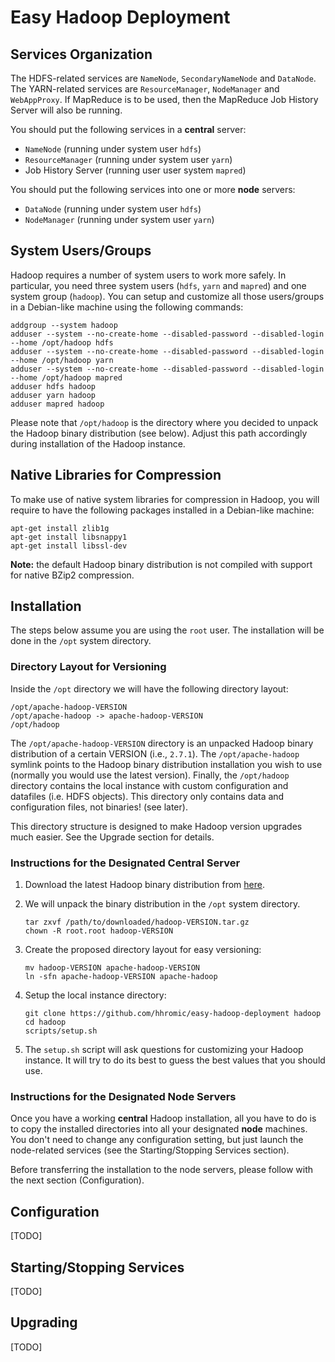 Easy Hadoop Deployment
======================

Services Organization
---------------------

The HDFS-related services are ```NameNode```, ```SecondaryNameNode``` and ```DataNode```.
The YARN-related services are ```ResourceManager```, ```NodeManager``` and ```WebAppProxy```.
If MapReduce is to be used, then the MapReduce Job History Server will also be running.

You should put the following services in a **central** server:

* ```NameNode``` (running under system user ```hdfs```)
* ```ResourceManager``` (running under system user ```yarn```)
* Job History Server (running user user system ```mapred```)

You should put the following services into one or more **node** servers:

* ```DataNode``` (running under system user ```hdfs```)
* ```NodeManager``` (running under system user ```yarn```)

System Users/Groups
-------------------

Hadoop requires a number of system users to work more safely. In particular, you need three system users (```hdfs```, ```yarn``` and ```mapred```) and one system group (```hadoop```). You can setup and customize all those users/groups in a Debian-like machine using the following commands:

```shell
addgroup --system hadoop
adduser --system --no-create-home --disabled-password --disabled-login --home /opt/hadoop hdfs
adduser --system --no-create-home --disabled-password --disabled-login --home /opt/hadoop yarn
adduser --system --no-create-home --disabled-password --disabled-login --home /opt/hadoop mapred
adduser hdfs hadoop
adduser yarn hadoop
adduser mapred hadoop
```

Please note that ```/opt/hadoop``` is the directory where you decided to unpack the Hadoop binary distribution (see below). Adjust this path accordingly during installation of the Hadoop instance.

Native Libraries for Compression
--------------------------------

To make use of native system libraries for compression in Hadoop, you will require to have the following packages installed in a Debian-like machine:

```shell
apt-get install zlib1g
apt-get install libsnappy1
apt-get install libssl-dev
```

**Note:** the default Hadoop binary distribution is not compiled with support for native BZip2 compression.

Installation
------------

The steps below assume you are using the  ```root``` user. The installation will be done in the ```/opt``` system directory.

### Directory Layout for Versioning

Inside the ```/opt``` directory we will have the following directory layout:
```
/opt/apache-hadoop-VERSION
/opt/apache-hadoop -> apache-hadoop-VERSION
/opt/hadoop
```

The ```/opt/apache-hadoop-VERSION``` directory is an unpacked Hadoop binary distribution of a certain VERSION (i.e., ```2.7.1```). The ```/opt/apache-hadoop``` symlink points to the Hadoop binary distribution installation you wish to use (normally you would use the latest version). Finally, the ```/opt/hadoop``` directory contains the local instance with custom configuration and datafiles (i.e. HDFS objects). This directory only contains data and configuration files, not binaries! (see later).

This directory structure is designed to make Hadoop version upgrades much easier. See the Upgrade section for details.

### Instructions for the Designated Central Server

1. Download the latest Hadoop binary distribution from [here](http://hadoop.apache.org/releases.html).

2. We will unpack the binary distribution in the ```/opt``` system directory.
   ```shell
   tar zxvf /path/to/downloaded/hadoop-VERSION.tar.gz
   chown -R root.root hadoop-VERSION
   ```

3. Create the proposed directory layout for easy versioning:
   ```shell
   mv hadoop-VERSION apache-hadoop-VERSION
   ln -sfn apache-hadoop-VERSION apache-hadoop
   ```

4. Setup the local instance directory:
   ```shell
   git clone https://github.com/hhromic/easy-hadoop-deployment hadoop
   cd hadoop
   scripts/setup.sh
   ```

5. The ```setup.sh``` script will ask questions for customizing your Hadoop instance. It will try to do its best to guess the best values that you should use.

### Instructions for the Designated Node Servers

Once you have a working **central** Hadoop installation, all you have to do is to copy the installed directories into all your designated **node** machines. You don't need to change any configuration setting, but just launch the node-related services (see the Starting/Stopping Services section).

Before transferring the installation to the node servers, please follow with the next section (Configuration).

Configuration
-------------

[TODO]

Starting/Stopping Services
--------------------------

[TODO]

Upgrading
---------

[TODO]

